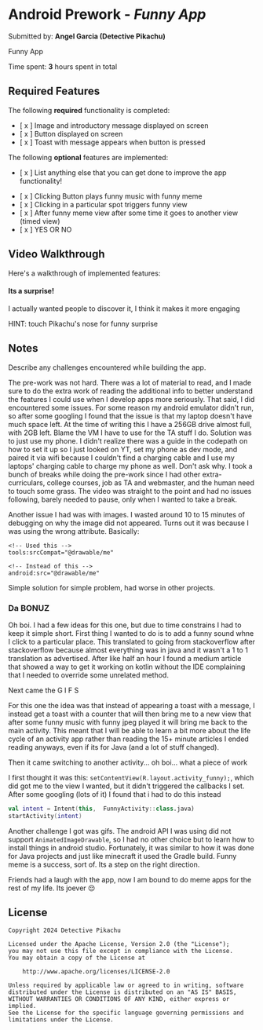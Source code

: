 # Android Prework - *Funny App*

Submitted by: **Angel Garcia (Detective Pikachu)**

Funny App

Time spent: **3** hours spent in total

## Required Features

The following **required** functionality is completed:

* [ x ] Image and introductory message displayed on screen
* [ x ] Button displayed on screen
* [ x ] Toast with message appears when button is pressed

The following **optional** features are implemented:

* [ x ] List anything else that you can get done to improve the app functionality!

- [ x ] Clicking Button plays funny music with funny meme
- [ x ] Clicking in a particular spot triggers funny view
- [ x ] After funny meme view after some time it goes to another view (timed view)
- [ x ] YES OR NO

## Video Walkthrough

Here's a walkthrough of implemented features:

#### Its a surprise! 

I actually wanted people to discover it, I think it makes it more engaging

HINT: touch Pikachu's nose for funny surprise

## Notes

Describe any challenges encountered while building the app.

The pre-work was not hard. There was a lot of material to read, and I made sure to do the extra 
work of reading the additional info to better understand the features I could use when I develop 
apps more seriously. That said, I did encountered some issues. For some reason my android emulator 
didn't run, so after some googling I found that the issue is that my laptop doesn't have much space 
left. At the time of writing this I have a 256GB drive almost full, with 2GB left. Blame the VM I 
have to use for the TA stuff I do. Solution was to just use my phone. I didn't realize there was a 
guide in the codepath on how to set it up so I just looked on YT, set my phone as dev mode, and 
paired it via wifi because I couldn't find a charging cable and I use my laptops' charging cable 
to charge my phone as well. Don't ask why. I took a bunch of breaks while doing the pre-work since 
I had other extra-curriculars, college courses, job as TA and webmaster, and the human need to touch
some grass. The video was straight to the point and had no issues following, barely needed to pause, 
only when I wanted to take a break. 

Another issue I had was with images. I wasted around 10 to 15 minutes of debugging on why the image
did not appeared. Turns out it was because I was using the wrong attribute. Basically:

```
<!-- Used this -->
tools:srcCompat="@drawable/me"
```

```
<!-- Instead of this -->
android:src="@drawable/me"
```

Simple solution for simple problem, had worse in other projects.

### Da BONUZ

Oh boi. I had a few ideas for this one, but due to time constrains I had to keep it simple short.
First thing I wanted to do is to add a funny sound whne I click to a particular place. This translated
to going from stackoverflow after stackoverflow because almost everything was in java and it wasn't 
a 1 to 1 translation as advertised. After like half an hour I found a medium article that showed a
way to get it working on kotlin without the IDE complaining that I needed to override some unrelated
method.

Next came the G I F S

For this one the idea was that instead of appearing a toast with a message, I instead get a toast
with a counter that will then bring me to a new view that after some funny music with funny jpeg 
played it will bring me back to the main activity. This meant that I will be able to learn a bit
more about the life cycle of an activity app rather than reading the 15+ minute articles I ended
reading anyways, even if its for Java (and a lot of stuff changed).

Then it came switching to another activity... oh boi... what a piece of work

I first thought it was this: `setContentView(R.layout.activity_funny);`, which did got me to the 
view I wanted, but it didn't triggered the callbacks I set. After some googling (lots of it) I 
found that i had to do this instead

```kotlin
val intent = Intent(this,  FunnyActivity::class.java)
startActivity(intent)
```         

Another challenge I got was gifs. The android API I was using did not support `AnimatedImageDrawable`,
so I had no other choice but to learn how to install things in android studio. Fortunately, it was
similar to how it was done for Java projects and just like minecraft it used the Gradle build. Funny
meme is a success, sort of. Its a step on the right direction.

Friends had a laugh with the app, now I am bound to do meme apps for the rest of my life. 
Its joever 😔

## License

    Copyright 2024 Detective Pikachu

    Licensed under the Apache License, Version 2.0 (the "License");
    you may not use this file except in compliance with the License.
    You may obtain a copy of the License at

        http://www.apache.org/licenses/LICENSE-2.0

    Unless required by applicable law or agreed to in writing, software
    distributed under the License is distributed on an "AS IS" BASIS,
    WITHOUT WARRANTIES OR CONDITIONS OF ANY KIND, either express or implied.
    See the License for the specific language governing permissions and
    limitations under the License.